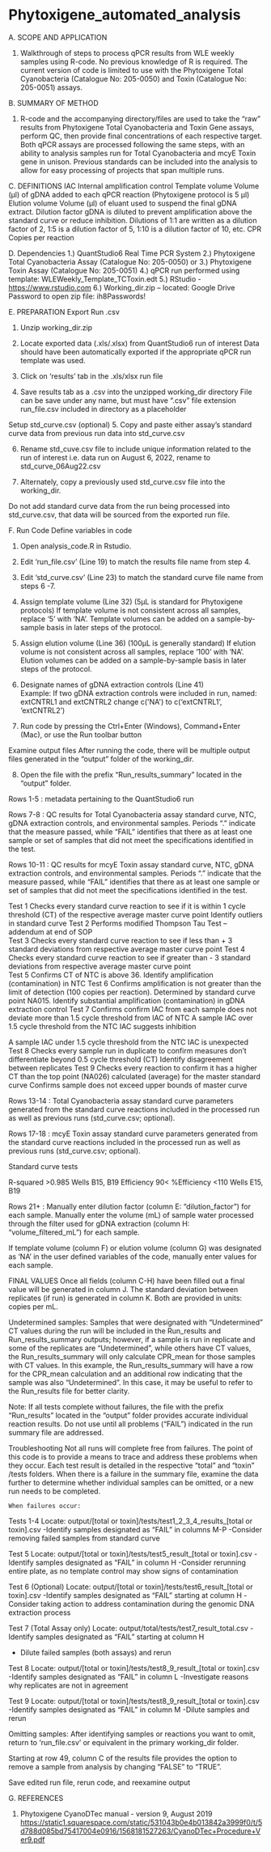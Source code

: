 # Phytoxigene_automated_analysis

A.	SCOPE AND APPLICATION

1.	Walkthrough of steps to process qPCR results from WLE weekly samples using R-code.  No previous knowledge of R is required. The current version of code is limited to use with the Phytoxigene Total Cyanobacteria (Catalogue No: 205-0050) and Toxin (Catalogue No: 205-0051) assays.  

B.	SUMMARY OF METHOD
1.	R-code and the accompanying directory/files are used to take the “raw” results from  Phytoxigene Total Cyanobacteria and Toxin Gene assays, perform QC, then provide final concentrations of each respective target. Both qPCR assays are processed following the same steps, with an ability to analysis samples run for Total Cyanobacteria and mcyE Toxin gene in unison.  Previous standards can be included into the analysis to allow for easy processing of projects that span multiple runs. 

C.	DEFINITIONS 
IAC	Internal amplification control
Template volume	Volume (µl) of gDNA added to each qPCR reaction (Phytoxigene protocol is 5 µl)
Elution volume	Volume (µl) of eluant used to suspend the final gDNA extract.
Dilution factor	gDNA is diluted to prevent amplification above the standard curve or reduce inhibition. Dilutions of 1:1 are written as a dilution factor of 2, 1:5 is a dilution factor of 5, 1:10 is a dilution factor of 10, etc.
CPR	Copies per reaction

D.	 Dependencies
1.)	QuantStudio6 Real Time PCR System
2.)	Phytoxigene Total Cyanobacteria Assay (Catalogue No: 205-0050)
or 
3.)	Phytoxigene Toxin Assay (Catalogue No: 205-0051)
4.)	qPCR run performed using template: 					WLEWeekly_Template_TCToxin.edt
5.)	RStudio - https://www.rstudio.com
6.)	Working_dir.zip – located: Google Drive
Password to open zip file: ih8Passwords!

E.	PREPARATION
Export Run .csv
1.	Unzip working_dir.zip 

2.	Locate exported data (.xls/.xlsx) from QuantStudio6 run of interest					Data should have been automatically exported if the appropriate qPCR run template was used.

3.	Click on ‘results’ tab in the .xls/xlsx run file

4.	Save results tab as a .csv into the unzipped working_dir directory 					File can be save under any name, but must have “.csv” file extension
run_file.csv included in directory as a placeholder

Setup std_curve.csv (optional)
5.	Copy and paste either assay’s standard curve data from previous run data into std_curve.csv		

6.	Rename std_cuve.csv file to include unique information related to the run of interest	i.e. data run on August 6, 2022, rename to std_curve_06Aug22.csv

7.	Alternately, copy a previously used std_curve.csv file into the working_dir.  

Do not add standard curve data from the run being processed into std_curve.csv, that data will be sourced from the exported run file.  

F.	Run Code
Define variables in code
1.	Open analysis_code.R in Rstudio.

2.	Edit ‘run_file.csv’ (Line 19) to match the results file name from step 4.

3.	Edit ‘std_curve.csv’ (Line 23) to match the standard curve file name from steps 6 -7.

4.	Assign template volume (Line 32) (5µL is standard for Phytoxigene protocols) 			  If template volume is not consistent across all samples, replace ‘5’ with ‘NA’. Template volumes can be added on a sample-by-sample basis in later steps of the protocol.

5.	Assign elution volume (Line 36) (100µL is generally standard) 			  		  If elution volume is not consistent across all samples, replace ‘100’ with ‘NA’.  Elution volumes can be added on a sample-by-sample basis in later steps of the protocol. 

6.	Designate names of gDNA extraction controls (Line 41) 			                           
Example:  If two gDNA extraction controls were included in run, named: extCNTRL1 and extCNTRL2 change c('NA') to c(‘extCNTRL1’, ‘extCNTRL2’)

7.	Run code by pressing the Ctrl+Enter (Windows), Command+Enter (Mac), or use the Run toolbar button

Examine output files
After running the code, there will be multiple output files generated in the “output” folder of the working_dir.

8.	Open the file with the prefix “Run_results_summary” located in the “output” folder.

Rows 1-5 : metadata pertaining to the QuantStudio6 run

Rows 7-8 : QC results for Total Cyanobacteria assay standard curve, NTC, gDNA extraction controls, and environmental samples. Periods “.” indicate that the measure passed, while “FAIL” identifies that there as at least one sample or set of samples that did not meet the specifications identified in the test.  

Rows 10-11 : QC results for mcyE Toxin assay standard curve, NTC, gDNA extraction controls, and environmental samples. Periods “.” indicate that the measure passed, while “FAIL” identifies that there as at least one sample or set of samples that did not meet the specifications identified in the test.  

Test 1	Checks every standard curve reaction to see if it is within 1 cycle threshold (CT) of the respective average master curve point
	Identify outliers in standard curve
Test 2	Performs modified Thompson Tau Test – addendum at end of SOP	
Test 3	Checks every standard curve reaction to see if less than + 3 standard deviations from respective average master curve point	
Test 4	Checks every standard curve reaction to see if greater than - 3 standard deviations from respective average master curve point	
Test 5	Confirms CT of NTC is above 36. 	Identify amplification (contamination) in NTC
Test 6	Confirms amplification is not greater than the limit of detection (100 copies per reaction). Determined by standard curve point NA015.  	Identify substantial amplification (contamination) in gDNA extraction control
Test 7	Confirms confirm IAC from each sample does not deviate more than 1.5 cycle threshold from IAC of NTC
	A sample IAC over 1.5 cycle threshold from the NTC IAC suggests inhibition

A sample IAC under 1.5 cycle threshold from the NTC IAC is unexpected
Test 8	Checks every sample run in duplicate to confirm measures don’t differentiate beyond 0.5 cycle threshold (CT)	Identify disagreement between replicates
Test 9	Checks every reaction to confirm it has a higher CT than the top point (NA026) calculated (average) for the master standard curve 	Confirms sample does not exceed upper bounds of master curve

Rows 13-14 : Total Cyanobacteria assay standard curve parameters generated from the standard curve reactions included in the processed run as well as previous runs (std_curve.csv; optional).  

Rows 17-18 : mcyE Toxin assay standard curve parameters generated from the standard curve reactions included in the processed run as well as previous runs (std_curve.csv; optional).  

Standard curve tests

R-squared	>0.985	Wells B15, B19
Efficiency	90< %Efficiency <110
	Wells E15, B19

Rows 21+ : Manually enter dilution factor (column E: “dilution_factor”) for each sample.  Manually enter the volume (mL) of sample water processed through the filter used for gDNA extraction (column H: “volume_filtered_mL”) for each sample. 

If template volume (column F) or elution volume (column G) was designated as ‘NA’ in the user defined variables of the code, manually enter values for each sample.

FINAL VALUES 
Once all fields (column C-H) have been filled out a final value will be generated in column J. The standard deviation between replicates (if run) is generated in column K.  Both are provided in units: copies per mL.  

Undetermined samples: Samples that were designated with “Undetermined” CT values during the run will be included in the Run_results and Run_results_summary outputs; however, if a sample is run in replicate and some of the replicates are “Undetermined”, while others have CT values, the Run_results_summary will only calculate CPR_mean for those samples with CT values.  In this example, the Run_results_summary will have a row for the CPR_mean calculation and an additional row indicating that the sample was also “Undetermined”.  In this case, it may be useful to refer to the Run_results file for better clarity.  

Note:
If all tests complete without failures, the file with the prefix “Run_results” located in the “output” folder provides accurate individual reaction results.  Do not use until all problems (“FAIL”) indicated in the run summary file are addressed.  

Troubleshooting
	Not all runs will complete free from failures.  The point of this code is to provide a means to trace and address these problems when they occur. Each test result is detailed in the respective “total” and “toxin” /tests folders.  When there is a failure in the summary file, examine the data further to determine whether individual samples can be omitted, or a new run needs to be completed.  

	When failures occur: 

Tests 1-4	Locate: output/[total or toxin]/tests/test1_2_3_4_results_[total or toxin].csv
-Identify samples designated as “FAIL” in columns M-P
-Consider removing failed samples from standard curve

Test 5	Locate: output/[total or toxin]/tests/test5_result_[total or toxin].csv
-Identify samples designated as “FAIL” in column H
-Consider rerunning entire plate, as no template control may show signs of contamination

Test 6
(Optional)	Locate: output/[total or toxin]/tests/test6_result_[total or toxin].csv
-Identify samples designated as “FAIL” starting at column H 
-Consider taking action to address contamination during the genomic DNA extraction process

Test 7
(Total Assay only)	Locate: output/total/tests/test7_result_total.csv
-Identify samples designated as “FAIL” starting at column H 
- Dilute failed samples (both assays) and rerun  

Test 8	Locate: output/[total or toxin]/tests/test8_9_result_[total or toxin].csv
-Identify samples designated as “FAIL” in column L
-Investigate reasons why replicates are not in agreement

Test 9	Locate: output/[total or toxin]/tests/test8_9_result_[total or toxin].csv
-Identify samples designated as “FAIL” in column M
-Dilute samples and rerun  

Omitting samples:
After identifying samples or reactions you want to omit, return to ‘run_file.csv’ or equivalent in the primary working_dir folder. 

Starting at row 49, column C of the results file provides the option to remove a sample from analysis by changing “FALSE” to “TRUE”.  

Save edited run file, rerun code, and reexamine output
	  	                      
G.	REFERENCES
1.	Phytoxigene CyanoDTec manual - version 9, August 2019 
	https://static1.squarespace.com/static/531043b0e4b013842a3999f0/t/5d788d085bd75417004e0916/1568181527263/CyanoDTec+Procedure+Ver9.pdf
	
 
